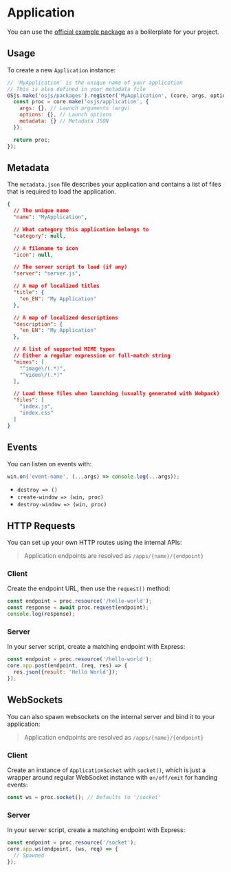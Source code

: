 # Application

You can use the [official example package](https://github.com/os-js/osjs-example-application) as a bolilerplate for your project.

## Usage

To create a new `Application` instance:

```javascript
// 'MyApplication' is the unique name of your application
// This is also defined in your metadata file
OSjs.make('osjs/packages').register('MyApplication', (core, args, options, metadata) => {
  const proc = core.make('osjs/application', {
    args: {}, // Launch arguments (argv)
    options: {}, // Launch options
    metadata: {} // Metadata JSON
  });

  return proc;
});
```

## Metadata

The `metadata.json` file describes your application and contains a list of files that is required to load the application.

```json
{
  // The unique name
  "name": "MyApplication",

  // What category this application belongs to
  "category": null,

  // A filename to icon
  "icon": null,

  // The server script to load (if any)
  "server": "server.js",

  // A map of localized titles
  "title": {
    "en_EN": "My Application"
  },

  // A map of localized descriptions
  "description": {
    "en_EN": "My Application"
  },

  // A list of supported MIME types
  // Either a regular expression or full-match string
  "mimes": [
    "^image\/(.*)",
    "^video\/(.*)"
  ],

  // Load these files when launching (usually generated with Webpack)
  "files": [
    "index.js",
    "index.css"
  ]
}
```

## Events

You can listen on events with:

```javascript
win.on('event-name', (...args) => console.log(...args));
```

* `destroy => ()`
* `create-window => (win, proc)`
* `destroy-window => (win, proc)`

## HTTP Requests

You can set up your own HTTP routes using the internal APIs:

> Application endpoints are resolved as `/apps/{name}/{endpoint}`

### Client

Create the endpoint URL, then use the `request()` method:

```javascript
const endpoint = proc.resource('/hello-world');
const response = await proc.request(endpoint);
console.log(response);
```

### Server

In your server script, create a matching endpoint with Express:

```javascript
const endpoint = proc.resource('/hello-world');
core.app.post(endpoint, (req, res) => {
  res.json({result: 'Hello World'});
});
```

## WebSockets

You can also spawn websockets on the internal server and bind it to your application:

> Application endpoints are resolved as `/apps/{name}/{endpoint}`

### Client

Create an instance of `ApplicationSocket` with `socket()`, which is just a wrapper around regular WebSocket instance with `on/off/emit` for handing events:

```javascript
const ws = proc.socket(); // Defaults to '/socket'
```

### Server

In your server script, create a matching endpoint with Express:

```javascript
const endpoint = proc.resource('/socket');
core.app.ws(endpoint, (ws, req) => {
  // Spawned
});
```
